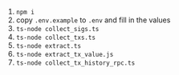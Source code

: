 1. `npm i`
2. copy `.env.example` to `.env` and fill in the values
3. `ts-node collect_sigs.ts`
4. `ts-node collect_txs.ts`
5. `ts-node extract.ts`
6. `ts-node extract_tx_value.js`
7. `ts-node collect_tx_history_rpc.ts`